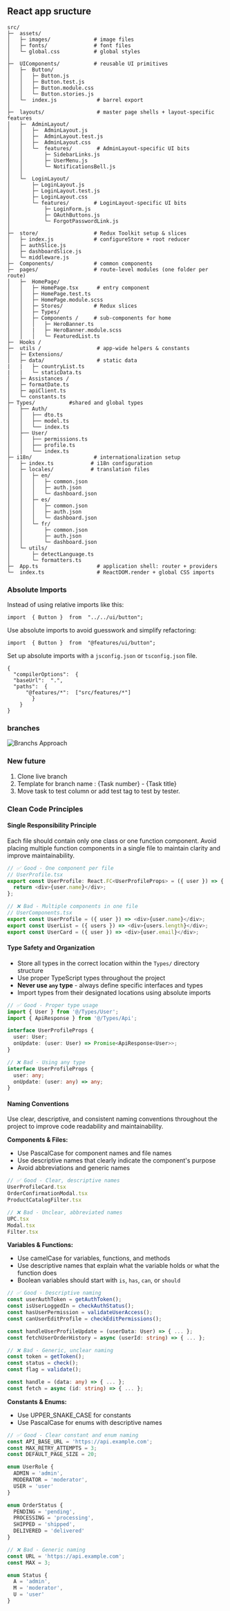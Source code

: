 
## **React app sructure**


    src/
    ├─  assets/
    │   ├─ images/              # image files
    │   ├─ fonts/               # font files
    │   └─ global.css           # global styles
    │
    ├─  UIComponents/           # reusable UI primitives
    │   ├─  Button/
    │   │   ├─ Button.js
    │   │   ├─ Button.test.js
    │   │   ├─ Button.module.css
    │   │   └─ Button.stories.js
    │   └─  index.js             # barrel export
    │
    ├─  layouts/                 # master page shells + layout-specific features
    │   ├─  AdminLayout/
    │   │   ├─  AdminLayout.js
    │   │   ├─  AdminLayout.test.js
    │   │   ├─  AdminLayout.css
    │   │   └─  features/        # AdminLayout-specific UI bits
    │   │       ├─ SidebarLinks.js
    │   │       ├─ UserMenu.js
    │   │       └─ NotificationsBell.js
    │   │
    │   └─  LoginLayout/
    │       ├─ LoginLayout.js
    │       ├─ LoginLayout.test.js
    │       ├─ LoginLayout.css
    │       └─ features/        # LoginLayout-specific UI bits
    │           ├─ LoginForm.js
    │           ├─ OAuthButtons.js
    │           └─ ForgotPasswordLink.js
    │
    ├─  store/                  # Redux Toolkit setup & slices
    │   ├─ index.js             # configureStore + root reducer
    │   ├─ authSlice.js
    │   ├─ dashboardSlice.js
    │   └─ middleware.js
    ├─  Components/             # common components
    ├─  pages/                  # route-level modules (one folder per route)
    │   ├─  HomePage/
    │   │   ├─ HomePage.tsx      # entry component
    │   │   ├─ HomePage.test.ts
    │   │   ├─ HomePage.module.scss
    │   │   ├─ Stores/          # Redux slices
	│   │   ├─ Types/
    │   │   ├─ Components /     # sub-components for home
    │   │   │   ├─ HeroBanner.ts
    │   │   |   ├─ HeroBanner.module.scss
    │   │   │   └─ FeaturedList.ts
    ├─  Hooks /
	├─  utils /                  # app-wide helpers & constants
    │   ├─ Extensions/
    │   ├─ data/                 # static data
    |   |   ├─ countryList.ts
    |   |   └─ staticData.ts
    │   ├─ Assistances /
    │   ├─ formatDate.ts
    │   ├─ apiClient.ts
    │   └─ constants.ts
    ├─ Types/           #shared and global types
    │   ├── Auth/
    │   │   ├── dto.ts
    │   │   ├── model.ts
    │   │   └── index.ts
    │   ├── User/
    │   │   ├── permissions.ts
    │   │   ├── profile.ts
    │   │   └── index.ts
    ├─ i18n/                    # internationalization setup
    │   ├─ index.ts            # i18n configuration
    │   ├─ locales/            # translation files
    │   │   ├─ en/
    │   │   │   ├─ common.json
    │   │   │   ├─ auth.json
    │   │   │   └─ dashboard.json
    │   │   ├─ es/
    │   │   │   ├─ common.json
    │   │   │   ├─ auth.json
    │   │   │   └─ dashboard.json
    │   │   └─ fr/
    │   │       ├─ common.json
    │   │       ├─ auth.json
    │   │       └─ dashboard.json
    │   └─ utils/
    │       ├─ detectLanguage.ts
    │       └─ formatters.ts
    ├─  App.ts                   # application shell: router + providers
    └─  index.ts                 # ReactDOM.render + global CSS imports



### Absolute Imports

Instead of using relative imports like this:

    import  { Button }  from  "../../ui/button";

Use absolute imports to avoid guesswork and simplify refactoring:

    import  { Button }  from  "@features/ui/button";

Set up absolute imports with a  `jsconfig.json`  or  `tsconfig.json`  file.

    {
      "compilerOptions":  {
      "baseUrl":  ".",
      "paths":  {
	      "@features/*":  ["src/features/*"]
			}
		}
    }


### branches

![Branchs Approach
](https://raw.githubusercontent.com/Codes-on-Us/React-app-structure/refs/heads/main/branchsApproach.png)

### New future

 1. Clone live branch
 2. Template for branch name : {Task number} - {Task title}
 3. Move task to test column or add test tag to test by tester.



### Clean Code Principles

#### Single Responsibility Principle
Each file should contain only one class or one function component. Avoid placing multiple function components in a single file to maintain clarity and improve maintainability.

```typescript
// ✅ Good - One component per file
// UserProfile.tsx
export const UserProfile: React.FC<UserProfileProps> = ({ user }) => {
  return <div>{user.name}</div>;
};

// ❌ Bad - Multiple components in one file
// UserComponents.tsx
export const UserProfile = ({ user }) => <div>{user.name}</div>;
export const UserList = ({ users }) => <div>{users.length}</div>;
export const UserCard = ({ user }) => <div>{user.email}</div>;
```

#### Type Safety and Organization
- Store all types in the correct location within the `Types/` directory structure
- Use proper TypeScript types throughout the project
- **Never use `any` type** - always define specific interfaces and types
- Import types from their designated locations using absolute imports

```typescript
// ✅ Good - Proper type usage
import { User } from '@/Types/User';
import { ApiResponse } from '@/Types/Api';

interface UserProfileProps {
  user: User;
  onUpdate: (user: User) => Promise<ApiResponse<User>>;
}

// ❌ Bad - Using any type
interface UserProfileProps {
  user: any;
  onUpdate: (user: any) => any;
}
```

#### Naming Conventions
Use clear, descriptive, and consistent naming conventions throughout the project to improve code readability and maintainability.

**Components & Files:**
- Use PascalCase for component names and file names
- Use descriptive names that clearly indicate the component's purpose
- Avoid abbreviations and generic names

```typescript
// ✅ Good - Clear, descriptive names
UserProfileCard.tsx
OrderConfirmationModal.tsx
ProductCatalogFilter.tsx

// ❌ Bad - Unclear, abbreviated names
UPC.tsx
Modal.tsx
Filter.tsx
```

**Variables & Functions:**
- Use camelCase for variables, functions, and methods
- Use descriptive names that explain what the variable holds or what the function does
- Boolean variables should start with `is`, `has`, `can`, or `should`

```typescript
// ✅ Good - Descriptive naming
const userAuthToken = getAuthToken();
const isUserLoggedIn = checkAuthStatus();
const hasUserPermission = validateUserAccess();
const canUserEditProfile = checkEditPermissions();

const handleUserProfileUpdate = (userData: User) => { ... };
const fetchUserOrderHistory = async (userId: string) => { ... };

// ❌ Bad - Generic, unclear naming
const token = getToken();
const status = check();
const flag = validate();

const handle = (data: any) => { ... };
const fetch = async (id: string) => { ... };
```

**Constants & Enums:**
- Use UPPER_SNAKE_CASE for constants
- Use PascalCase for enums with descriptive names

```typescript
// ✅ Good - Clear constant and enum naming
const API_BASE_URL = 'https://api.example.com';
const MAX_RETRY_ATTEMPTS = 3;
const DEFAULT_PAGE_SIZE = 20;

enum UserRole {
  ADMIN = 'admin',
  MODERATOR = 'moderator',
  USER = 'user'
}

enum OrderStatus {
  PENDING = 'pending',
  PROCESSING = 'processing',
  SHIPPED = 'shipped',
  DELIVERED = 'delivered'
}

// ❌ Bad - Generic naming
const URL = 'https://api.example.com';
const MAX = 3;

enum Status {
  A = 'admin',
  M = 'moderator',
  U = 'user'
}
```

